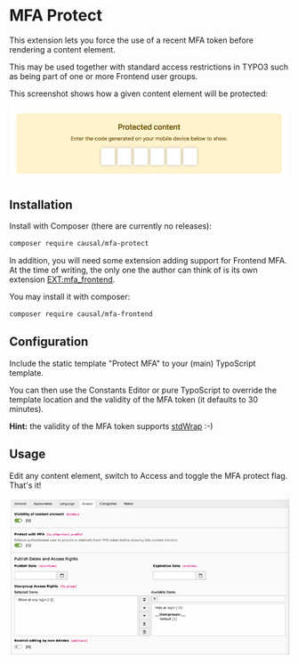 # MFA Protect

This extension lets you force the use of a recent MFA token before rendering a
content element.

This may be used together with standard access restrictions in TYPO3 such as
being part of one or more Frontend user groups.

This screenshot shows how a given content element will be protected:

![Protected content][protected-content]

[protected-content]: https://raw.githubusercontent.com/xperseguers/t3ext-mfa-protect/master/Documentation/Images/protected-content.png "Protected content"


## Installation

Install with Composer (there are currently no releases):

```bash
composer require causal/mfa-protect
```

In addition, you will need some extension adding support for Frontend MFA. At the
time of writing, the only one the author can think of is its own extension
[EXT:mfa_frontend](https://extensions.typo3.org/extension/mfa_frontend).

You may install it with composer:

```bash
composer require causal/mfa-frontend
```


## Configuration

Include the static template "Protect MFA" to your (main) TypoScript template.

You can then use the Constants Editor or pure TypoScript to override the template
location and the validity of the MFA token (it defaults to 30 minutes).

**Hint:** the validity of the MFA token supports
[stdWrap](https://docs.typo3.org/m/typo3/reference-typoscript/main/en-us/Functions/Stdwrap.html) :-)


## Usage

Edit any content element, switch to Access and toggle the MFA protect flag. That's it!

![Access flag][access-flag]

[access-flag]: https://raw.githubusercontent.com/xperseguers/t3ext-mfa-protect/main/Documentation/Images/access-flag.png "Access Flag"
